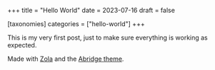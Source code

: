 +++
title = "Hello World"
date = 2023-07-16
draft = false

[taxonomies]
categories = ["hello-world"]
+++

This is my very first post, just to make sure everything is working as expected.

Made with [Zola](https://www.getzola.org/) and the [Abridge theme](https://github.com/jieiku/abridge/).
